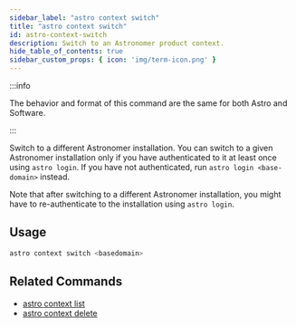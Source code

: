```yaml
---
sidebar_label: "astro context switch"
title: "astro context switch"
id: astro-context-switch
description: Switch to an Astronomer product context.
hide_table_of_contents: true
sidebar_custom_props: { icon: 'img/term-icon.png' }
---
```


:::info

The behavior and format of this command are the same for both Astro and Software.

:::

Switch to a different Astronomer installation. You can switch to a given Astronomer installation only if you have authenticated to it at least once using `astro login`. If you have not authenticated, run `astro login <base-domain>` instead.

Note that after switching to a different Astronomer installation, you might have to re-authenticate to the installation using `astro login`.

## Usage

```sh
astro context switch <basedomain>
```

## Related Commands

- [astro context list](cli/astro-context-list.md)
- [astro context delete](cli/astro-context-delete.md)
